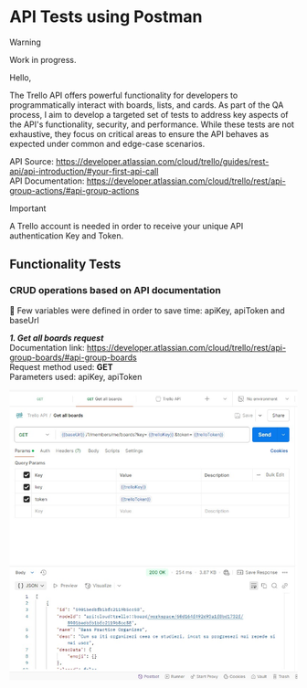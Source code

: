 # API Tests using Postman
> [!WARNING]
> Work in progress.

Hello,

The Trello API offers powerful functionality for developers to programmatically interact with boards, lists, and cards. As part of the QA process, I aim to develop a targeted set of tests to address key aspects of the API's functionality, security, and performance. While these tests are not exhaustive, they focus on critical areas to ensure the API behaves as expected under common and edge-case scenarios.

API Source: https://developer.atlassian.com/cloud/trello/guides/rest-api/api-introduction/#your-first-api-call \
API Documentation: https://developer.atlassian.com/cloud/trello/rest/api-group-actions/#api-group-actions 

> [!IMPORTANT]
> A Trello account is needed in order to receive your unique API authentication Key and Token.

## Functionality Tests

### CRUD operations based on API documentation
:pushpin:	Few variables were defined in order to save time: apiKey, apiToken and baseUrl

***1. Get all boards request***\
Documentation link: https://developer.atlassian.com/cloud/trello/rest/api-group-boards/#api-group-boards \
Request method used: **GET** \
Parameters used: apiKey, apiToken 

![Screenshot of Get all boards request](Postman_GIT_Screenshots/GetAllBoards.jpg)
